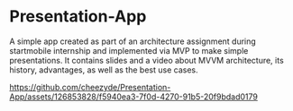 # Presentation-App
A simple app created as part of an architecture assignment during startmobile internship and implemented via MVP to make simple presentations. 
It contains slides and a video about MVVM architecture, its history, advantages, as well as the best use cases.

https://github.com/cheezyde/Presentation-App/assets/126853828/f5940ea3-7f0d-4270-91b5-20f9bdad0179

